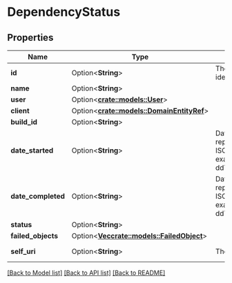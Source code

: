 # DependencyStatus

## Properties

Name | Type | Description | Notes
------------ | ------------- | ------------- | -------------
**id** | Option<**String**> | The globally unique identifier for the object. | [optional][readonly]
**name** | Option<**String**> |  | [optional]
**user** | Option<[**crate::models::User**](User.md)> |  | [optional]
**client** | Option<[**crate::models::DomainEntityRef**](DomainEntityRef.md)> |  | [optional]
**build_id** | Option<**String**> |  | [optional]
**date_started** | Option<**String**> | Date time is represented as an ISO-8601 string. For example: yyyy-MM-ddTHH:mm:ss[.mmm]Z | [optional]
**date_completed** | Option<**String**> | Date time is represented as an ISO-8601 string. For example: yyyy-MM-ddTHH:mm:ss[.mmm]Z | [optional]
**status** | Option<**String**> |  | [optional]
**failed_objects** | Option<[**Vec<crate::models::FailedObject>**](FailedObject.md)> |  | [optional]
**self_uri** | Option<**String**> | The URI for this object | [optional][readonly]

[[Back to Model list]](../README.md#documentation-for-models) [[Back to API list]](../README.md#documentation-for-api-endpoints) [[Back to README]](../README.md)


